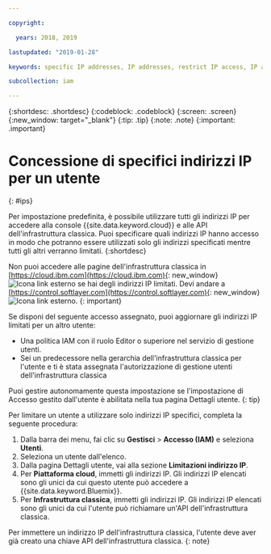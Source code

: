 ```yaml
---

copyright:

  years: 2018, 2019

lastupdated: "2019-01-28"

keywords: specific IP addresses, IP addresses, restrict IP access, IP address access, allow IP access

subcollection: iam

---
```


{:shortdesc: .shortdesc}
{:codeblock: .codeblock}
{:screen: .screen}
{:new_window: target="_blank"}
{:tip: .tip}
{:note: .note}
{:important: .important}

# Concessione di specifici indirizzi IP per un utente
{: #ips}

Per impostazione predefinita, è possibile utilizzare tutti gli indirizzi IP per accedere alla console {{site.data.keyword.cloud}} e alle API dell'infrastruttura classica. Puoi specificare quali indirizzi IP hanno accesso in modo che potranno essere utilizzati solo gli indirizzi specificati mentre tutti gli altri verranno limitati.
{:shortdesc}

Non puoi accedere alle pagine dell'infrastruttura classica in [https://cloud.ibm.com](https://cloud.ibm.com){: new_window} ![Icona link esterno](../icons/launch-glyph.svg "Icona link esterno") se hai degli indirizzi IP limitati. Devi andare a [https://control.softlayer.com](https://control.softlayer.com){: new_window} ![Icona link esterno](../icons/launch-glyph.svg "Icona link esterno").
{: important}

Se disponi del seguente accesso assegnato, puoi aggiornare gli indirizzi IP limitati per un altro utente:

  * Una politica IAM con il ruolo Editor o superiore nel servizio di gestione utenti.
  * Sei un predecessore nella gerarchia dell'infrastruttura classica per l'utente e ti è stata assegnata l'autorizzazione di gestione utenti dell'infrastruttura classica

Puoi gestire autonomamente questa impostazione se l'impostazione di Accesso gestito dall'utente è abilitata nella tua pagina Dettagli utente.
{: tip}

Per limitare un utente a utilizzare solo indirizzi IP specifici, completa la seguente procedura:

1. Dalla barra dei menu, fai clic su **Gestisci** &gt; **Accesso (IAM)** e seleziona **Utenti**.
2. Seleziona un utente dall'elenco.
3. Dalla pagina Dettagli utente, vai alla sezione **Limitazioni indirizzo IP**.
4. Per **Piattaforma cloud**, immetti gli indirizzi IP. Gli indirizzi IP elencati sono gli unici da cui questo utente può accedere a {{site.data.keyword.Bluemix}}.
5. Per **Infrastruttura classica**, immetti gli indirizzi IP. Gli indirizzi IP elencati sono gli unici da cui l'utente può richiamare un'API dell'infrastruttura classica.

  Per immettere un indirizzo IP dell'infrastruttura classica, l'utente deve aver già creato una chiave API dell'infrastruttura classica.
  {: note}
